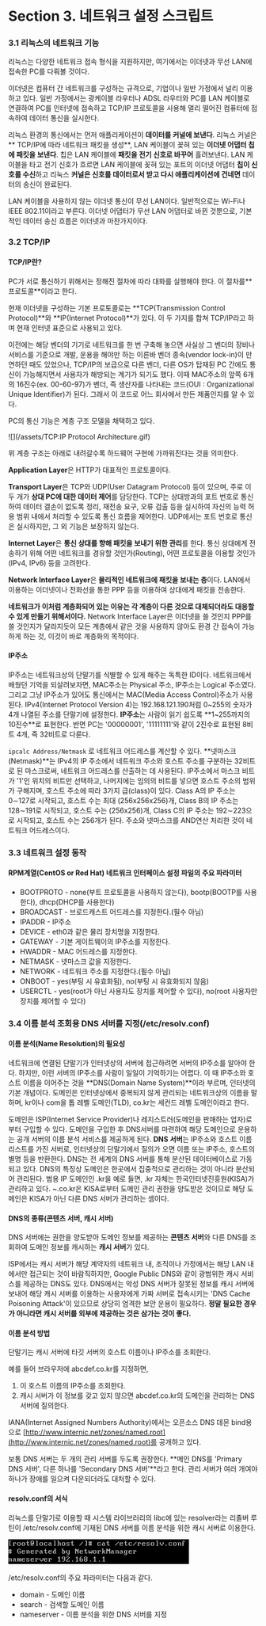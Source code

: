 # Section 3. 네트워크 설정 스크립트

### 3.1 리눅스의 네트워크 기능

리눅스는 다양한 네트워크 접속 형식을 지원하지만, 여기에서는 이더넷과 무선 LAN에 접속한 PC를 다뤄볼 것이다.

이더넷은 컴퓨터 간 네트워크를 구성하는 규격으로, 기업이나 일반 가정에서 널리 이용하고 있다. 일반 가정에서는 광케이블 라우터나 ADSL 라우터와 PC를 LAN 케이블로 연결하여 PC를 인터넷에 접속하고 TCP/IP 프로토콜을 사용해 멀리 떨어진 컴퓨터에 접속하여 데이터 통신을 실시한다.

리눅스 환경의 통신에서는 먼저 애플리케이션이 **데이터를 커널에 보낸다**. 리눅스 커널은** TCP/IP에 따라 네트워크 패킷을 생성**, LAN 케이블이 꽂혀 있는 **이더넷 어댑터 칩에 패킷을 보낸다**. 칩은 LAN 케이블에 **패킷을 전기 신호로 바꾸어** 흘려보낸다. LAN 케이블을 타고 전기 신호가 흐르면 LAN 케이블에 꽂혀 있는 포트의 이더넷 어댑터 **칩이 신호를 수신**하고 리눅스 **커널은 신호를 데이터로서 받고 다시 애플리케이션에 건네면** 데이터의 송신이 완료된다.

LAN 케이블을 사용하지 않는 이더넷 통신이 무선 LAN이다. 일반적으로는 Wi-Fi나 IEEE 802.11이라고 부른다. 이더넷 어댑터가 무선 LAN 어댑터로 바뀐 것뿐으로, 기본적인 데이터 송신 흐름은 이더넷과 마찬가지이다.

### 3.2 TCP/IP

#### TCP/IP란?

PC가 서로 통신하기 위해서는 정해진 절차에 따라 대화를 실행해야 한다. 이 절차를** 프로토콜**이라고 한다.

현재 이더넷을 구성하는 기본 프로토콜로는 **TCP\(Transmission Control Protocol\)**와 **IP\(Internet Protocol\)**가 있다. 이 두 가지를 합쳐 TCP/IP라고 하며 현재 인터넷 표준으로 사용되고 있다.

이전에는 해당 벤더의 기기로 네트워크를 한 번 구축해 놓으면 사실상 그 벤더의 장비나 서비스를 기준으로 개발, 운용을 해야만 하는 이른바 벤더 종속\(vendor lock-in\)이 만연하던 때도 있었으나, TCP/IP의 보급으로 다른 벤더, 다른 OS가 탑재된 PC 간에도 통신이 가능해지면서 사용자가 해방되는 계기가 되기도 했다. 이때 MAC주소의 앞쪽 6개의 16진수\(ex. 00-60-97\)가 벤더, 즉 생산자를 나타내는 코드\(OUI : Organizational Unique Identifier\)가 된다. 그래서 이 코드로 어느 회사에서 만든 제품인지를 알 수 있다.

PC의 통신 기능은 계층 구조 모델을 채택하고 있다.

![](/assets/TCP:IP Protocol Architecture.gif)

위 계층 구조는 아래로 내려갈수록 하드웨어 구현에 가까워진다는 것을 의미한다.

**Application Layer**은 HTTP가 대표적인 프로토콜이다.

**Transport Layer**은 TCP와 UDP\(User Datagram Protocol\) 등이 있으며, 주로 이 두 개가 **상대 PC에 대한 데이터 제어**를 담당한다. TCP는 상대방과의 포트 번호로 통신하여 데이터 결손이 없도록 정리, 재전송 요구, 오류 검출 등을 실시하여 자신의 능력 허용 범위 내에서 처리할 수 있도록 통신 흐름을 제어한다.  UDP에서는 포트 번호로 통신은 실시하지만, 그 외 기능은 보장하지 않는다.

**Internet Layer**은 **통신 상대를 향해 패킷을 보내기 위한 관리**를 한다. 통신 상대에게 전송하기 위해 어떤 네트워크를 경유할 것인가\(Routing\), 어떤 프로토콜을 이용할 것인가\(IPv4, IPv6\) 등을 고려한다.

**Network Interface Layer**은 **물리적인 네트워크에 패킷을 보내는 층**이다. LAN에서 이용하는 이더넷이나 전화선을 통한 PPP 등을 이용하여 상대에게 패킷을 전송한다.

**네트워크가 이처럼 계층화되어 있는 이유는 각 계층이 다른 것으로 대체되더라도 대응할 수 있게 만들기 위해서이다.** Network Interface Layer은 이더넷을 쓸 것인지 PPP를 쓸 것인지가 달라지듯이 모든 계층에서 같은 것을 사용하지 않아도 환경 간 접속이 가능하게 하는 것, 이것이 바로 계층화의 목적이다.

#### IP주소

IP주소는 네트워크상의 단말기를 식별할 수 있게 해주는 독특한 ID이다. 네트워크에서 배웠던 기억을 되살려보자면, MAC주소는 Physical 주소,  IP주소는 Logical 주소였다. 그리고 그냥 IP주소가 있어도 통신에서는 MAC\(Media Access Control\)주소가 사용된다. IPv4\(Internet Protocol Version 4\)는 192.168.121.190처럼 0~255의 숫자가 4개 나열된 주소를 단말기에 설정한다. **IP주소**는 사람이 읽기 쉽도록 **1~255까지의 10진수**로 표현한다. 반면 PC는 '00000001', '11111111'와 같이 2진수로 표현된 8비트 4개, 즉 32비트로 다룬다.

`ipcalc Address/Netmask` 로 네트워크 어드레스를 계산할 수 있다. **넷마스크\(Netmask\)**는 IPv4의 IP 주소에서 네트워크 주소와 호스트 주소를 구분하는 32비트로 된 마스크로써, 네트워크 어드레스를 산출하는 데 사용된다. IP주소에서 마스크 비트가 '1'인 위치의 비트만 선택하고, 나머지에는 임의의 비트를 넣으면 호스트 주소의 범위가 구해지며, 호스트 주소에 따라 3가지 급\(class\)이 있다. Class A의 IP 주소는 0∼127로 시작되고, 호스트 수는 최대 \(256x256x256\)개, Class B의 IP 주소는 128∼191로 시작되고, 호스트 수는 \(256x256\)개, Class C의 IP 주소는 192∼223으로 시작되고, 호스트 수는 256개가 된다. 주소와 넷마스크를 AND연산 처리한 것이 네트워크 어드레스이다.

### 3.3 네트워크 설정 동작

#### RPM계열\(CentOS or Red Hat\) 네트워크 인터페이스 설정 파일의 주요 파라미터

* BOOTPROTO - none\(부트 프로토콜을 사용하지 않는다\), bootp\(BOOTP를 사용한다\), dhcp\(DHCP를 사용한다\)
* BROADCAST - 브로드캐스트 어드레스를 지정한다.\(필수 아님\)
* IPADDR - IP주소
* DEVICE - eth0과 같은 물리 장치명을 지정한다.
* GATEWAY - 기본 게이트웨이의  IP주소를 지정한다.
* HWADDR - MAC 어드레스를 지정한다.
* NETMASK - 넷마스크 값을 지정한다.
* NETWORK - 네트워크 주소를 지정한다.\(필수 아님\)
* ONBOOT - yes\(부팅 시 유효화됨\), no\(부팅 시 유효화되지 않음\)
* USERCTL - yes\(root가 아닌 사용자도 장치를 제어할 수 있다\), no\(root 사용자만 장치를 제어할 수 있다\)

### 3.4 이름 분석 조회용 DNS 서버를 지정\(/etc/resolv.conf\)

#### 이름 분석\(Name Resolution\)의 필요성

네트워크에 연결된 단말기가 인터넷상의 서버에 접근하려면 서버의 IP주소를 알아야 한다. 하지만, 이런 서버의 IP주소를 사람이 일일이 기억하기는 어렵다. 이 때 IP주소와 호스트 이름을 이어주는 것을 **DNS\(Domain Name System\)**이라 부르며, 인터넷의 기본 개념이다. 도메인은 인터넷상에서 중복되지 않게 관리되는 네트워크상의 이름을 말하며, kr이나 com을 톱 레벨 도메인\(TLD\), co.kr는 세컨드 레벨 도메인이라고 한다.

도메인은 ISP\(Internet Service Provider\)나 레지스트러\(도메인을 판매하는 업자\)로부터 구입할 수 있다. 도메인을 구입한 후 DNS서버를 마련하여 해당 도메인으로 운용하는 공개 서버의 이름 분석 서비스를 제공하게 된다. **DNS 서버**는 IP주소와 호스트 이름 리스트를 가진 서버로, 인터넷상의 단말기에서 질의가 오면 이름 또는 IP주소, 호스트의 별명 등을 반환한다. DNS는 전 세계의 DNS 서버를 통해 분산된 데이터베이스로 가동되고 있다. DNS의 특징상 도메인은 한곳에서 집중적으로 관리하는 것이 아니라 분산되어 관리된다. 범용 IP 도메인인 .kr을 예로 들면, .kr 자체는 한국인터넷진흥원\(KISA\)가 관리하고 있다. ~.co.kr은 KISA로부터 도메인 관리 권한을 양도받은 것이므로 해당 도메인은 KISA가 아닌 다른 DNS 서버가 관리하는 셈이다.

#### DNS의 종류\(콘텐츠 서버, 캐시 서버\)

DNS 서버에는 권한을 양도받아 도메인 정보를 제공하는 **콘텐츠 서버**와 다른 DNS를 조회하여 도메인 정보를 캐시하는 **캐시 서버**가 있다.

ISP에서는 캐시 서버가 해당 계약자의 네트워크 내, 조직이나 가정에서는 해당 LAN 내에서만 접근되는 것이 바람직하지만, Google Public DNS와 같이 광범위한 캐시 서비스를 제공하는 DNS도 있다. DNS에서는 악성 DNS 서버가 잘못된 정보를 캐시 서버에 보내어 해당 캐시 서버를 이용하는 사용자에게 가짜 서버로 접속시키는 'DNS Cache Poisoning Attack'이 있으므로 상당히 엄격한 보안 운용이 필요하다. **정말 필요한 경우가 아니라면 캐시 서버를 외부에 제공하는 것은 삼가는 것이 좋다.**

#### 이름 분석 방법

단말기는 캐시 서버에 타깃 서버의 호스트 이름이나 IP주소를 조회한다.

예를 들어 브라우저에 abcdef.co.kr를 지정하면,

1. 이 호스트 이름의 IP주소를 조회한다.
2. 캐시 서버가 이 정보를 갖고 있지 않으면 abcdef.co.kr의 도메인을 관리하는 DNS 서버에 질의한다.

IANA\(Internet Assigned Numbers Authority\)에서는 오픈소스 DNS 데몬 bind용으로 [http://www.internic.net/zones/named.root](http://www.internic.net/zones/named.root)를 공개하고 있다.

보통 DNS 서버는 두 개의 관리 서버를 두도록 권장한다. **메인 DNS를 'Primary DNS 서버', 다른 하나를 'Secondary DNS 서버'**라고 한다. 관리 서버가 여러 개여야 하나가 장애를 일으켜 다운되더라도 대처할 수 있다.

#### resolv.conf의 서식

리눅스를 단말기로 이용할 때 시스템 라이브러리의 libc에 있는 resolver라는 리졸버 루틴이 /etc/resolv.conf에 기재된 DNS 서버를 이름 분석을 위한 캐시 서버로 이용한다.

![](/assets/:etc:resolv.png)

/etc/resolv.conf의 주요 파라미터는 다음과 같다.

* domain - 도메인 이름
* search - 검색할 도메인 이름
* nameserver - 이름 분석을 위한 DNS 서버를 지정



